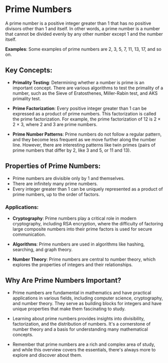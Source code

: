 # Prime Numbers
A prime number is a positive integer greater than 1 that has no positive divisors other than 1 and itself.
In other words, a prime number is a number that cannot be divided evenly by any other number except 1 and the number itself.

**Examples**: Some examples of prime numbers are 2, 3, 5, 7, 11, 13, 17, and so on.

## Key Concepts:
- **Primality Testing**: Determining whether a number is prime is an important concept. There are various algorithms to test the primality of a number, such as the Sieve of Eratosthenes, Miller-Rabin test, and AKS primality test.

- **Prime Factorization**: Every positive integer greater than 1 can be expressed as a product of prime numbers. This factorization is called the prime factorization. For example, the prime factorization of 12 is 2 × 2 × 3, where 2 and 3 are prime numbers.

- **Prime Number Patterns**: Prime numbers do not follow a regular pattern, and they become less frequent as we move further along the number line. However, there are interesting patterns like twin primes (pairs of prime numbers that differ by 2, like 3 and 5, or 11 and 13).


## Properties of Prime Numbers:
- Prime numbers are divisible only by 1 and themselves.
- There are infinitely many prime numbers.
- Every integer greater than 1 can be uniquely represented as a product of prime numbers, up to the order of factors.


### Applications:
- **Cryptography**: Prime numbers play a critical role in modern cryptography, including RSA encryption, where the difficulty of factoring large composite numbers into their prime factors is used for secure communication.

- **Algorithms**: Prime numbers are used in algorithms like hashing, searching, and graph theory.

- **Number Theory**: Prime numbers are central to number theory, which explores the properties of integers and their relationships.


## Why Are Prime Numbers Important?

- Prime numbers are fundamental in mathematics and have practical applications in various fields, including computer science, cryptography, and number theory. They serve as building blocks for integers and have unique properties that make them fascinating to study.

- Learning about prime numbers provides insights into divisibility, factorization, and the distribution of numbers. It's a cornerstone of number theory and a basis for understanding many mathematical concepts.

- Remember that prime numbers are a rich and complex area of study, and while this overview covers the essentials, there's always more to explore and discover about them.